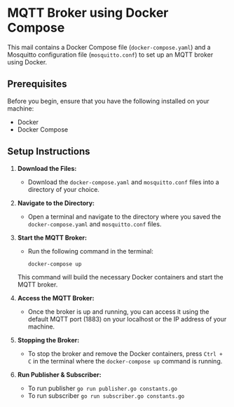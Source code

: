 # MQTT Broker using Docker Compose

This mail contains a Docker Compose file (`docker-compose.yaml`) and a Mosquitto configuration file (`mosquitto.conf`) to set up an MQTT broker using Docker.

## Prerequisites

Before you begin, ensure that you have the following installed on your machine:

- Docker
- Docker Compose

## Setup Instructions

1. **Download the Files:**
   - Download the `docker-compose.yaml` and `mosquitto.conf` files into a directory of your choice.

2. **Navigate to the Directory:**
   - Open a terminal and navigate to the directory where you saved the `docker-compose.yaml` and `mosquitto.conf` files.

3. **Start the MQTT Broker:**
   - Run the following command in the terminal:
     ```bash
     docker-compose up
     ```
   This command will build the necessary Docker containers and start the MQTT broker.

4. **Access the MQTT Broker:**
   - Once the broker is up and running, you can access it using the default MQTT port (1883) on your localhost or the IP address of your machine.

5. **Stopping the Broker:**
   - To stop the broker and remove the Docker containers, press `Ctrl + C` in the terminal where the `docker-compose up` command is running.

6. **Run Publisher & Subscriber:**
   - To run publisher `go run publisher.go constants.go`
   - To run subscriber `go run subscriber.go constants.go`